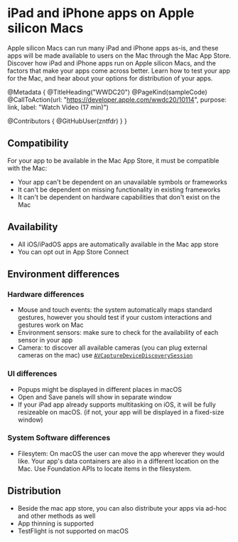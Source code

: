 # iPad and iPhone apps on Apple silicon Macs

Apple silicon Macs can run many iPad and iPhone apps as-is, and these apps will be made available to users on the Mac through the Mac App Store. Discover how iPad and iPhone apps run on Apple silicon Macs, and the factors that make your apps come across better. Learn how to test your app for the Mac, and hear about your options for distribution of your apps.

@Metadata {
   @TitleHeading("WWDC20")
   @PageKind(sampleCode)
   @CallToAction(url: "https://developer.apple.com/wwdc20/10114", purpose: link, label: "Watch Video (17 min)")

   @Contributors {
      @GitHubUser(zntfdr)
   }
}



## Compatibility

For your app to be available in the Mac App Store, it must be compatible with the Mac:

- Your app can't be dependent on an unavailable symbols or frameworks
- It can't be dependent on missing functionality in existing frameworks
- It can't be dependent on hardware capabilities that don't exist on the Mac

## Availability

- All iOS/iPadOS apps are automatically available in the Mac app store
- You can opt out in App Store Connect

## Environment differences

### Hardware differences

- Mouse and touch events: the system automatically maps standard gestures, however you should test if your custom interactions and gestures work on Mac
- Environment sensors: make sure to check for the availability of each sensor in your app 
- Camera: to discover all available cameras (you can plug external cameras on the mac) use [`AVCaptureDeviceDiscoverySession`][AVCaptureDeviceDiscoverySession]

### UI differences

- Popups might be displayed in different places in macOS
- Open and Save panels will show in separate window
- If your iPad app already supports multitasking on iOS, it will be fully resizeable on macOS. (if not, your app will be displayed in a fixed-size window)

### System Software differences

- Filesytem: On macOS the user can move the app wherever they would like. Your app's data containers are also in a different location on the Mac. Use Foundation APIs to locate items in the filesystem.

## Distribution

- Beside the mac app store, you can also distribute your apps via ad-hoc and other methods as well
- App thinning is supported
- TestFlight is not supported on macOS

[AVCaptureDeviceDiscoverySession]: https://developer.apple.com/documentation/avfoundation/avcapturedevicediscoverysession